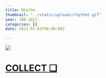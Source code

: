 ```yaml
---
title: Rhythm
thumbnail: "../static/uploads/rhythmt.gif"
year: JAN 2021
categories: []
date: 2021-01-01T00:00:00Z

---
```

![](/uploads/rhythmt.gif)

# [COLLECT ❑](https://knownorigin.io/gallery/270950-rhythm "Rhythm")